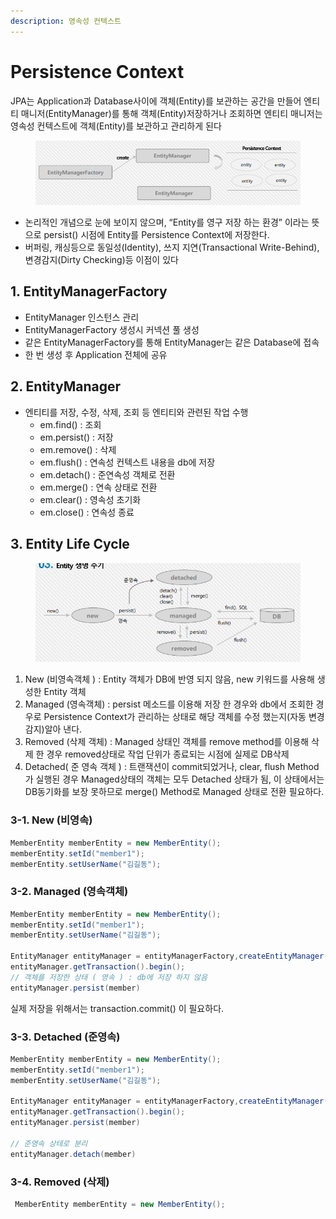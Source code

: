 ```yaml
---
description: 영속성 컨텍스트
---
```


# Persistence Context

JPA는 Application과 Database사이에 객체(Entity)를 보관하는 공간을 만들어 엔티티 매니저(EntityManager)를 통해 객체(Entity)저장하거나 조회하면 엔티티 매니저는 영속성 컨텍스트에 객체(Entity)를 보관하고 관리하게 된다

<figure><img src="../../.gitbook/assets/image (112).png" alt=""><figcaption></figcaption></figure>

* 논리적인 개념으로 눈에 보이지 않으며, “Entity를 영구 저장 하는 환경” 이라는 뜻으로 persist() 시점에 Entity를 Persistence Context에 저장한다.
* 버퍼링, 캐싱등으로 동일성(Identity), 쓰지 지연(Transactional Write-Behind), 변경감지(Dirty Checking)등 이점이 있다

## **1. EntityManagerFactory** <a href="#id-1-entitymanagerfactory" id="id-1-entitymanagerfactory"></a>

* EntityManager 인스턴스 관리
* EntityManagerFactory 생성시 커넥션 풀 생성
* 같은 EntityManagerFactory를 통해 EntityManager는 같은 Database에 접속
* 한 번 생성 후 Application 전체에 공유

## **2. EntityManager** <a href="#id-2-entitymanager" id="id-2-entitymanager"></a>

* 엔티티를 저장, 수정, 삭제, 조회 등 엔티티와 관련된 작업 수행
  * em.find() : 조회
  * em.persist() : 저장
  * em.remove() : 삭제
  * em.flush() : 연속성 컨텍스트 내용을 db에 저장
  * em.detach() : 준연속성 객체로 전환
  * em.merge() : 연속 상태로 전환
  * em.clear() : 영속성 초기화
  * em.close() : 연속성 종료

## **3. Entity Life Cycle** <a href="#id-3-entity-life-cycle" id="id-3-entity-life-cycle"></a>

<figure><img src="../../.gitbook/assets/image (113).png" alt=""><figcaption></figcaption></figure>

1. New (비영속객체 ) : Entity 객체가 DB에 반영 되지 않음, new 키워드를 사용해 생성한 Entity 객체
2. Managed (영속객체) : persist 메소드를 이용해 저장 한 경우와 db에서 조회한 경우로 Persistence Context가 관리하는 상태로 해당 객체를 수정 했는지(자동 변경 감지)알아 낸다.
3. Removed (삭제 객체) : Managed 상태인 객체를 remove method를 이용해 삭제 한 경우 removed상태로 작업 단위가 종료되는 시점에 실제로 DB삭제
4. Detached( 준 영속 객체 ) : 트랜잭션이 commit되었거나, clear, flush Method가 실행된 경우 Managed상태의 객체는 모두 Detached 상태가 됨, 이 상태에서는 DB동기화를 보장 못하므로 merge() Method로 Managed 상태로 전환 필요하다.

### **3-1. New (비영속)** <a href="#id-3-1-new" id="id-3-1-new"></a>

```java
MemberEntity memberEntity = new MemberEntity();
memberEntity.setId("member1");
memberEntity.setUserName("김길동");
```

### **3-2. Managed (영속객체)** <a href="#id-3-2-managed" id="id-3-2-managed"></a>

```java
MemberEntity memberEntity = new MemberEntity();
memberEntity.setId("member1");
memberEntity.setUserName("김길동");

EntityManager entityManager = entityManagerFactory,createEntityManager();
entityManager.getTransaction().begin();
// 객체를 저장한 상태 ( 영속 ) : db에 저장 하지 않음
entityManager.persist(member)

```

실제 저장을 위해서는 transaction.commit() 이 필요하다.

### **3-3. Detached (준영속)** <a href="#id-3-3-detached" id="id-3-3-detached"></a>

```java
MemberEntity memberEntity = new MemberEntity();
memberEntity.setId("member1");
memberEntity.setUserName("김길동");

EntityManager entityManager = entityManagerFactory,createEntityManager();
entityManager.getTransaction().begin();
entityManager.persist(member)

// 준영속 상테로 분리
entityManager.detach(member)

```

### **3-4. Removed (삭제)** <a href="#id-3-4-removed" id="id-3-4-removed"></a>

```java
 MemberEntity memberEntity = new MemberEntity();
```
